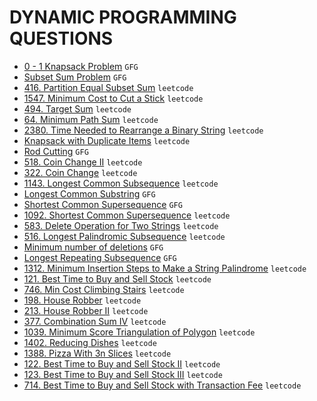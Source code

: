 # DYNAMIC PROGRAMMING QUESTIONS

* [0 - 1 Knapsack Problem](https://github.com/anujvaghani0/DSA-Java/tree/master/src/DynamicProgramming/toporbottomApprochKnapsack.java) `GFG`</br>
* [Subset Sum Problem](https://github.com/anujvaghani0/DSA-Java/tree/master/src/DynamicProgramming/subsetSum.java) `GFG`</br>
* [416. Partition Equal Subset Sum](https://github.com/anujvaghani0/DSA-Java/tree/master/src/DynamicProgramming/PartitionEqualSubsetSum.java) `leetcode`</br>
* [1547. Minimum Cost to Cut a Stick](https://github.com/anujvaghani0/DSA-Java/tree/master/src/DynamicProgramming/Knapsack) `leetcode`</br>
* [494. Target Sum](https://github.com/anujvaghani0/DSA-Java/tree/master/src/DynamicProgramming/Knapsack) `leetcode`</br>
* [64. Minimum Path Sum](https://github.com/anujvaghani0/DSA-Java/blob/master/src/DynamicProgramming/Knapsack/MinimumPathSum.java) `leetcode`</br>
* [2380. Time Needed to Rearrange a Binary String](https://github.com/anujvaghani0/DSA-Java/tree/master/src/DynamicProgramming/TimeNeededToRearrangeABinaryString) `leetcode`</br>
* [Knapsack with Duplicate Items](https://github.com/anujvaghani0/DSA-Java/tree/master/src/DynamicProgramming/Knapsack/UnboundedKnapsack/KnapsackWithDuplicateItem.java) `leetcode`</br>
* [Rod Cutting](https://github.com/anujvaghani0/DSA-Java/tree/master/src/DynamicProgramming/Knapsack/UnboundedKnapsack/RodCutting.java) `GFG`</br>
* [518. Coin Change II](https://github.com/anujvaghani0/DSA-Java/blob/master/src/DynamicProgramming/Knapsack/UnboundedKnapsack/CoinChangeII.java) `leetcode`</br>
* [322. Coin Change](https://github.com/anujvaghani0/DSA-Java/blob/master/src/DynamicProgramming/Knapsack/UnboundedKnapsack/CoinChange.java) `leetcode`</br>
* [1143. Longest Common Subsequence](https://github.com/anujvaghani0/DSA-Java/blob/master/src/DynamicProgramming/Knapsack/UnboundedKnapsack/LongestcommonSubsequenceTopDownDP.java) `leetcode`</br>
* [Longest Common Substring](https://github.com/anujvaghani0/DSA-Java/blob/master/src/DynamicProgramming/Knapsack/UnboundedKnapsack/LongestCommonSubstring.java) `GFG`</br>
* [Shortest Common Supersequence](https://github.com/anujvaghani0/DSA-Java/blob/master/src/DynamicProgramming/Knapsack/UnboundedKnapsack/longestCommonSubsequence.java) `GFG`</br>
* [1092. Shortest Common Supersequence](https://github.com/anujvaghani0/DSA-Java/blob/master/src/DynamicProgramming/Knapsack/UnboundedKnapsack/ShortestCommonSupersequenceReturnString.java) `leetcode`</br>
* [583. Delete Operation for Two Strings](https://github.com/anujvaghani0/DSA-Java/blob/master/src/DynamicProgramming/Knapsack/UnboundedKnapsack/DeleteOperationForTwoStrings.java) `leetcode`</br>
* [516. Longest Palindromic Subsequence](https://github.com/anujvaghani0/DSA-Java/blob/master/src/DynamicProgramming/Knapsack/UnboundedKnapsack/DeleteOperationForTwoStrings.java) `leetcode`</br>
* [Minimum number of deletions](https://github.com/anujvaghani0/DSA-Java/blob/master/src/DynamicProgramming/Knapsack/UnboundedKnapsack/MinimumNumberOfDeletions.java) `GFG`</br>
* [Longest Repeating Subsequence](https://github.com/anujvaghani0/DSA-Java/blob/master/src/DynamicProgramming/Knapsack/UnboundedKnapsack/LongestPalindromicSubsequence.java) `GFG`</br>
* [1312. Minimum Insertion Steps to Make a String Palindrome](https://github.com/anujvaghani0/DSA-Java/blob/master/src/DynamicProgramming/Knapsack/UnboundedKnapsack/MinimumInsertionStepsToMakeAStringPalindrome.java) `leetcode`</br>
* [121. Best Time to Buy and Sell Stock](https://github.com/anujvaghani0/DSA-Java/blob/master/src/DynamicProgramming/BuySellStock/BestTimeToBuyAndSellStock.java) `leetcode`</br>
* [746. Min Cost Climbing Stairs](https://github.com/anujvaghani0/DSA-Java/blob/master/src/DynamicProgramming/MinCostClimbingStairs.java) `leetcode`</br>
* [198. House Robber](https://github.com/anujvaghani0/DSA-Java/blob/master/src/DynamicProgramming/HouseRobber.java) `leetcode`</br>
* [213. House Robber II](https://github.com/anujvaghani0/DSA-Java/blob/master/src/DynamicProgramming/HouseRobberII.java) `leetcode`</br>
* [377. Combination Sum IV](https://github.com/anujvaghani0/DSA-Java/blob/master/src/DynamicProgramming/CombinationSumIV.java) `leetcode`</br>
* [1039. Minimum Score Triangulation of Polygon](https://github.com/anujvaghani0/DSA-Java/blob/master/src/DynamicProgramming/minScoreTriangulation.java) `leetcode`</br>
* [1402. Reducing Dishes](https://github.com/anujvaghani0/DSA-Java/blob/master/src/DynamicProgramming/ReducingDishes.java) `leetcode`</br>
* [1388. Pizza With 3n Slices](https://github.com/anujvaghani0/DSA-Java/blob/master/src/DynamicProgramming/PizzaWith3nSlices.java) `leetcode`</br>
* [122. Best Time to Buy and Sell Stock II](https://github.com/anujvaghani0/DSA-Java/blob/master/src/DynamicProgramming/BuySellStock/BestTimeToBuyAndSellStockII.java) `leetcode`</br>
* [123. Best Time to Buy and Sell Stock III](https://github.com/anujvaghani0/DSA-Java/blob/master/src/DynamicProgramming/BuySellStock/BestTimeToBuyAndSellStockIII.java) `leetcode`</br>
* [714. Best Time to Buy and Sell Stock with Transaction Fee](https://github.com/anujvaghani0/DSA-Java/blob/master/src/DynamicProgramming/BuySellStock/BestTimeToBuyAndSellStockWithTransactionFee.java) `leetcode`</br>